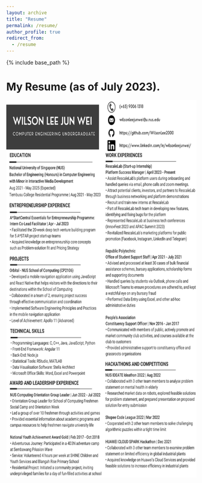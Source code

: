 ```yaml
---
layout: archive
title: "Resume"
permalink: /resume/
author_profile: true
redirect_from:
  - /resume
---
```


{% include base_path %}

# My Resume (as of July 2023).

<img src="/images/Resume.jpg" height="1000px" width="800px">
